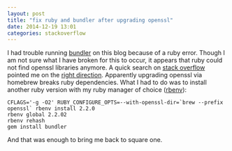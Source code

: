 ```yaml
---
layout: post
title: "fix ruby and bundler after upgrading openssl"
date: 2014-12-19 13:01
categories: stackoverflow
---
```


I had trouble running [bundler](http://bundler.io) on this blog because of a ruby error. Though I am not sure what I have broken for this to occur, it appears that ruby could not find openssl libraries anymore. A quick search on [stack overflow](http://stackoverflow.com/questions/25492787/ruby-bundle-symbol-not-found-sslv2-client-method-loaderror) pointed me on the [right direction](https://github.com/sstephenson/rbenv/issues/610). Apparently upgrading openssl via homebrew breaks ruby dependencies. What I had to do was to install another ruby version with my ruby manager of choice ([rbenv](https://github.com/sstephenson/rbenv)):

    CFLAGS='-g -O2' RUBY_CONFIGURE_OPTS=--with-openssl-dir=`brew --prefix openssl` rbenv install 2.2.0
    rbenv global 2.2.02
    rbenv rehash
    gem install bundler

And that was enough to bring me back to square one.
